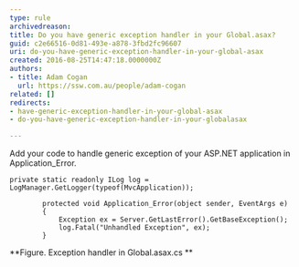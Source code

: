 ```yaml
---
type: rule
archivedreason: 
title: Do you have generic exception handler in your Global.asax?
guid: c2e66516-0d81-493e-a878-3fbd2fc96607
uri: do-you-have-generic-exception-handler-in-your-global-asax
created: 2016-08-25T14:47:18.0000000Z
authors:
- title: Adam Cogan
  url: https://ssw.com.au/people/adam-cogan
related: []
redirects:
- have-generic-exception-handler-in-your-global-asax
- do-you-have-generic-exception-handler-in-your-globalasax

---
```


Add your code to handle generic exception of your ASP.NET application in Application\_Error.

<!--endintro-->



```
private static readonly ILog log = LogManager.GetLogger(typeof(MvcApplication));

        protected void Application_Error(object sender, EventArgs e)
        {
            Exception ex = Server.GetLastError().GetBaseException();
            log.Fatal("Unhandled Exception", ex);
        }
```


 **Figure. Exception handler in Global.asax.cs
**
